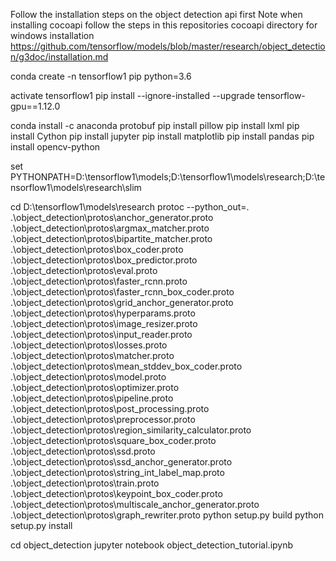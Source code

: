 Follow the installation steps on the object detection api first
    Note when installing cocoapi follow the steps in this repositories cocoapi directory for windows installation
    https://github.com/tensorflow/models/blob/master/research/object_detection/g3doc/installation.md

conda create -n tensorflow1 pip python=3.6

activate tensorflow1
pip install --ignore-installed --upgrade tensorflow-gpu==1.12.0

conda install -c anaconda protobuf
pip install pillow
pip install lxml
pip install Cython
pip install jupyter
pip install matplotlib
pip install pandas
pip install opencv-python

set PYTHONPATH=D:\tensorflow1\models;D:\tensorflow1\models\research;D:\tensorflow1\models\research\slim

cd D:\tensorflow1\models\research
protoc --python_out=. .\object_detection\protos\anchor_generator.proto .\object_detection\protos\argmax_matcher.proto .\object_detection\protos\bipartite_matcher.proto .\object_detection\protos\box_coder.proto .\object_detection\protos\box_predictor.proto .\object_detection\protos\eval.proto .\object_detection\protos\faster_rcnn.proto .\object_detection\protos\faster_rcnn_box_coder.proto .\object_detection\protos\grid_anchor_generator.proto .\object_detection\protos\hyperparams.proto .\object_detection\protos\image_resizer.proto .\object_detection\protos\input_reader.proto .\object_detection\protos\losses.proto .\object_detection\protos\matcher.proto .\object_detection\protos\mean_stddev_box_coder.proto .\object_detection\protos\model.proto .\object_detection\protos\optimizer.proto .\object_detection\protos\pipeline.proto .\object_detection\protos\post_processing.proto .\object_detection\protos\preprocessor.proto .\object_detection\protos\region_similarity_calculator.proto .\object_detection\protos\square_box_coder.proto .\object_detection\protos\ssd.proto .\object_detection\protos\ssd_anchor_generator.proto .\object_detection\protos\string_int_label_map.proto .\object_detection\protos\train.proto .\object_detection\protos\keypoint_box_coder.proto .\object_detection\protos\multiscale_anchor_generator.proto .\object_detection\protos\graph_rewriter.proto
python setup.py build
python setup.py install

cd object_detection
jupyter notebook object_detection_tutorial.ipynb

